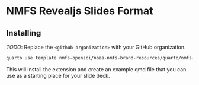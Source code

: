 # NMFS Revealjs Slides Format

## Installing

*TODO*: Replace the `<github-organization>` with your GitHub organization.

```bash
quarto use template nmfs-opensci/noaa-nmfs-brand-resources/quarto/nmfs-slides
```

This will install the extension and create an example qmd file that you can use as a starting place for your slide deck.

<!-- ## Using

*TODO*: Describe how to use your format.

## Format Options

*TODO*: If your format has options that can be set via document metadata, describe them.

## Example

Here is the source code for a minimal sample document: [example.qmd](example.qmd). -->
